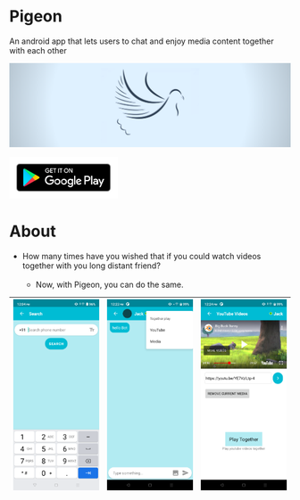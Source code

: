 # Pigeon

An android app that lets users to chat and enjoy media content together with each other

![Logo](https://github.com/harshraj9988/github-storage/blob/main/images/banner2.png)

<a href="https://play.google.com/store/apps/details?id=com.hr9988apps.pigeon"><img src="https://github.com/harshraj9988/github-storage/blob/main/images/google_play.svg" height="75"></a>

# About
- How many times have you wished that if you could watch videos together with you long distant friend?
  <br><br>
  - Now, with Pigeon, you can do the same.
  

| <img src="https://github.com/harshraj9988/github-storage/blob/main/images/Screenshot_20220713-120403.png"> | <img src="https://github.com/harshraj9988/github-storage/blob/main/images/Screenshot_20220713-122214.png"> | <img src="https://github.com/harshraj9988/github-storage/blob/main/images/Screenshot_20220713-122412.png"> |
| ---------------------------------------------- | -------------------------------------------- | ------------------------------------------- |
